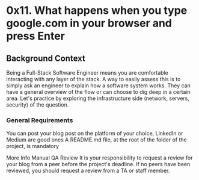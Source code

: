 # 0x11. What happens when you type google.com in your browser and press Enter

## Background Context
Being a Full-Stack Software Engineer means you are comfortable interacting with any layer of the stack.
A way to easily assess this is to simply ask an engineer to explain how a software system works.
They can have a general overview of the flow or can choose to dig deep in a certain area.
Let's practice by exploring the infrastructure side (network, servers, security) of the question.


### General Requirements
You can post your blog post on the platform of your choice, LinkedIn or Medium are good ones
A README.md file, at the root of the folder of the project, is mandatory

More Info
Manual QA Review
It is your responsibility to request a review for your blog from a peer before the project's deadline.
If no peers have been reviewed, you should request a review from a TA or staff member.
